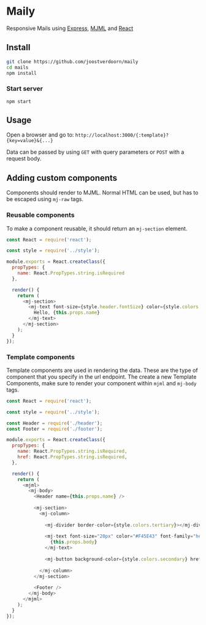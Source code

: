 # Maily

Responsive Mails using [Express](https://github.com/expressjs/express), [MJML](https://github.com/mjmlio/mjml) and [React](https://github.com/facebook/react)

## Install
```zsh
git clone https://github.com/joostverdoorn/maily
cd mails
npm install
```
### Start server
`npm start`

## Usage

Open a browser and go to:
`http://localhost:3000/{:template}?{key=value}&{...}`

Data can be passed by using `GET` with query parameters or `POST` with a request body.

## Adding custom components
Components should render to MJML. Normal HTML can be used, but has to be escaped using `mj-raw` tags.

### Reusable components
To make a component reusable, it should return an `mj-section` element.

```javascript
const React = require('react');

const style = require('../style');

module.exports = React.createClass({
  propTypes: {
    name: React.PropTypes.string.isRequired
  },

  render() {
    return (
      <mj-section>
        <mj-text font-size={style.header.fontSize} color={style.colors.primary}>
          Hello, {this.props.name}
        </mj-text>
      </mj-section>
    );
  }
});

```

### Template components

Template components are used in rendering the data. These are the type of component that you specify in the url endpoint. The create a new Template Components, make sure to render your component within `mjml` and `mj-body` tags.

```javascript
const React = require('react');

const style = require('../style');

const Header = require('./header');
const Footer = require('./footer');

module.exports = React.createClass({
  propTypes: {
    name: React.PropTypes.string.isRequired,
    href: React.PropTypes.string.isRequired,
  },

  render() {
    return (
      <mjml>
        <mj-body>
          <Header name={this.props.name} />
  
          <mj-section>
            <mj-column>
  
              <mj-divider border-color={style.colors.tertiary}></mj-divider>
  
              <mj-text font-size="20px" color="#F45E43" font-family="helvetica">
                {this.props.body}
              </mj-text>
  
              <mj-button background-color={style.colors.secondary} href={this.props.href}>Go now!</mj-button>
  
            </mj-column>
          </mj-section>
  
          <Footer />
        </mj-body>
      </mjml>
    );
  }
});

```
